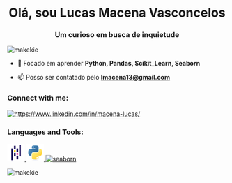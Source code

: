 <h1 align="center">Olá, sou Lucas Macena Vasconcelos</h1>
<h3 align="center">Um curioso em busca de inquietude</h3>

<p align="left"> <img src="https://komarev.com/ghpvc/?username=makekie&label=Profile%20views&color=0e75b6&style=flat" alt="makekie" /> </p>

- 🌱 Focado em aprender **Python, Pandas, Scikit_Learn, Seaborn**

- 📫 Posso ser contatado pelo **lmacena13@gmail.com**

<h3 align="left">Connect with me:</h3>
<p align="left">
<a href="https://linkedin.com/in/https://www.linkedin.com/in/macena-lucas/" target="blank"><img align="center" src="https://raw.githubusercontent.com/rahuldkjain/github-profile-readme-generator/master/src/images/icons/Social/linked-in-alt.svg" alt="https://www.linkedin.com/in/macena-lucas/" height="30" width="40" /></a>
</p>

<h3 align="left">Languages and Tools:</h3>
<p align="left"> <a href="https://pandas.pydata.org/" target="_blank" rel="noreferrer"> <img src="https://raw.githubusercontent.com/devicons/devicon/2ae2a900d2f041da66e950e4d48052658d850630/icons/pandas/pandas-original.svg" alt="pandas" width="40" height="40"/> </a> <a href="https://www.python.org" target="_blank" rel="noreferrer"> <img src="https://raw.githubusercontent.com/devicons/devicon/master/icons/python/python-original.svg" alt="python" width="40" height="40"/> </a> <a href="https://seaborn.pydata.org/" target="_blank" rel="noreferrer"> <img src="https://seaborn.pydata.org/_images/logo-mark-lightbg.svg" alt="seaborn" width="40" height="40"/> </a> </p>

<picture>
    <source
        srcset="https://github-readme-stats.vercel.app/api?username=Makekie&theme=dark&show_icons=true&hide=stars&hide_title=True&rank_icon=github"
        media = "(prefers-color-scheme: dark)"
    />
    <source
        srcset="https://github-readme-stats.vercel.app/api?username=Makekie&theme=moltack&show_icons=true&hide=stars&hide_title=True&rank_icon=github"
        media = "(prefers-color-scheme: light), (prefers-color-scheme: no-preference)"
    />
    <img src="https://github-readme-stats.vercel.app/api?username=Makekie&theme=dark&show_icons=true&hide=stars&hide_title=True&rank_icon=github/>
</picture>

<p><img align="center" src="https://github-readme-streak-stats.herokuapp.com/?user=makekie&" alt="makekie" /></p>
